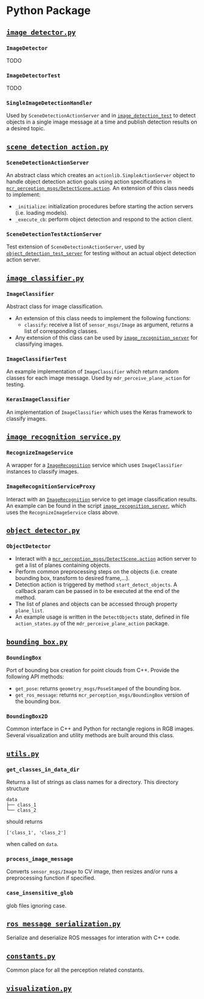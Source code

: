 # Python Package

## [`image_detector.py`](../ros/src/mas_perception_libs/image_detector.py)

### `ImageDetector`
TODO

### `ImageDetectorTest`
TODO

### `SingleImageDetectionHandler`
Used by `SceneDetectionActionServer` and in [`image_detection_test`](../ros/scripts/image_detection_test) to detect
objects in a single image message at a time and publish detection results on a desired topic.

## [`scene_detection_action.py`](../ros/src/mas_perception_libs/scene_detection_action.py)

### `SceneDetectionActionServer`
An abstract class which creates an `actionlib.SimpleActionServer` object to handle object detection action goals using
action specifications in
[`mcr_perception_msgs/DetectScene.action`](../../mcr_perception_msgs/action/DetectScene.action). An extension of this
class needs to implement:
* `_initialize`: initialization procedures before starting the action servers (i.e. loading models).
* `_execute_cb`: perform object detection and respond to the action client.

### `SceneDetectionTestActionServer`
Test extension of `SceneDetectionActionServer`, used by
[`object_detection_test_server`](../ros/scripts/object_detection_test_server) for testing without an actual object
detection action server.

## [`image_classifier.py`](../ros/src/mas_perception_libs/image_classifier.py)

### `ImageClassifier`
Abstract class for image classification.
* An extension of this class needs to implement the following functions:
    - `classify`: receive a list of `sensor_msgs/Image` as argument, returns a list of corresponding classes.
* Any extension of this class can be used by
[`image_recognition_server`](../ros/scripts/image_recognition_server) for classifying images.

### `ImageClassifierTest`
An example implementation of `ImageClassifier` which return random classes for each image message.
Used by `mdr_perceive_plane_action` for testing.

### `KerasImageClassifier`
An implementation of  `ImageClassifier` which uses the Keras framework to classify images.

## [`image_recognition_service.py`](../ros/src/mas_perception_libs/image_recognition_service.py)

### `RecognizeImageService`
A wrapper for a [`ImageRecognition`](../../mcr_perception_msgs/srv/ImageRecognition.srv) service which uses
`ImageClassifier` instances to classify images.

### `ImageRecognitionServiceProxy`
Interact with an [`ImageRecognition`](../../mcr_perception_msgs/srv/ImageRecognition.srv) service to get image
classification results. An example can be found in the script
[`image_recognition_server`](../ros/scripts/image_recognition_server), which uses the `RecognizeImageService` class
above.

## [`object_detector.py`](../ros/src/mas_perception_libs/object_detector.py)

### `ObjectDetector`
* Interact with a [`mcr_perception_msgs/DetectScene.action`](../../mcr_perception_msgs/action/DetectScene.action)
  action server to get a list of planes containing objects.
* Perform common preprocessing steps on the objects (i.e. create bounding box, transform to desired frame,...).
* Detection action is triggered by method `start_detect_objects`. A callback param can be passed in to be executed at
  the end of the method.
* The list of planes and objects can be accessed through property `plane_list`.
* An example usage is written in the `DetectObjects` state, defined in file `action_states.py` of the
  `mdr_perceive_plane_action` package.

## [`bounding_box.py`](../ros/src/mas_perception_libs/bounding_box.py)

### `BoundingBox`
Port of bounding box creation for point clouds from C++. Provide the following API methods:
* `get_pose`: returns `geometry_msgs/PoseStamped` of the bounding box.
* `get_ros_message`: returns `mcr_perception_msgs/BoundingBox` version of the bounding box.

### `BoundingBox2D`
Common interface in C++ and Python for rectangle regions in RGB images. Several visualization and utility methods are
built around this class.

## [`utils.py`](../ros/src/mas_perception_libs/utils.py)
### `get_classes_in_data_dir`
Returns a list of strings as class names for a directory. This directory structure
```
data
├── class_1
└── class_2
```
should returns
```
['class_1', 'class_2']
```
when called on `data`.

### `process_image_message`
Converts `sensor_msgs/Image` to CV image, then resizes and/or runs a preprocessing function if specified.

### `case_insensitive_glob`
glob files ignoring case.

## [`ros_message_serialization.py`](../ros/src/mas_perception_libs/ros_message_serialization.py)
Serialize and deserialize ROS messages for interation with C++ code.

## [`constants.py`](../ros/src/mas_perception_libs/constants.py)
Common place for all the perception related constants.

## [`visualization.py`](../ros/src/mas_perception_libs/visualization.py)
